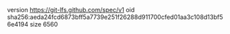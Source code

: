 version https://git-lfs.github.com/spec/v1
oid sha256:aeda24fcd6873bff5a7739e251f26288d911700cfed01aa3c108d13bf56e4194
size 6560
